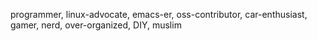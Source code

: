 programmer, linux-advocate, emacs-er, oss-contributor, car-enthusiast, gamer, nerd, over-organized, DIY, muslim

